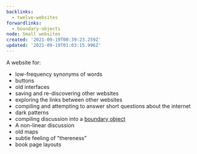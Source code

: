 ```yaml
---
backlinks:
  - twelve-websites
forwardlinks:
  - boundary-objects
node: Small websites
created: '2021-09-19T00:39:23.259Z'
updated: '2021-09-19T01:03:15.996Z'
---
```

A website for:

- low-frequency synonyms of words
- buttons 
- old interfaces
- saving and re-discovering other websites
- exploring the links between other websites
- compiling and attempting to answer short questions about the internet
- dark patterns
- compiling discussion into a [boundary object](boundary-objects.md)
- A non-linear discussion 
- old maps
- subtle feeling of "thereness"
- book page layouts
